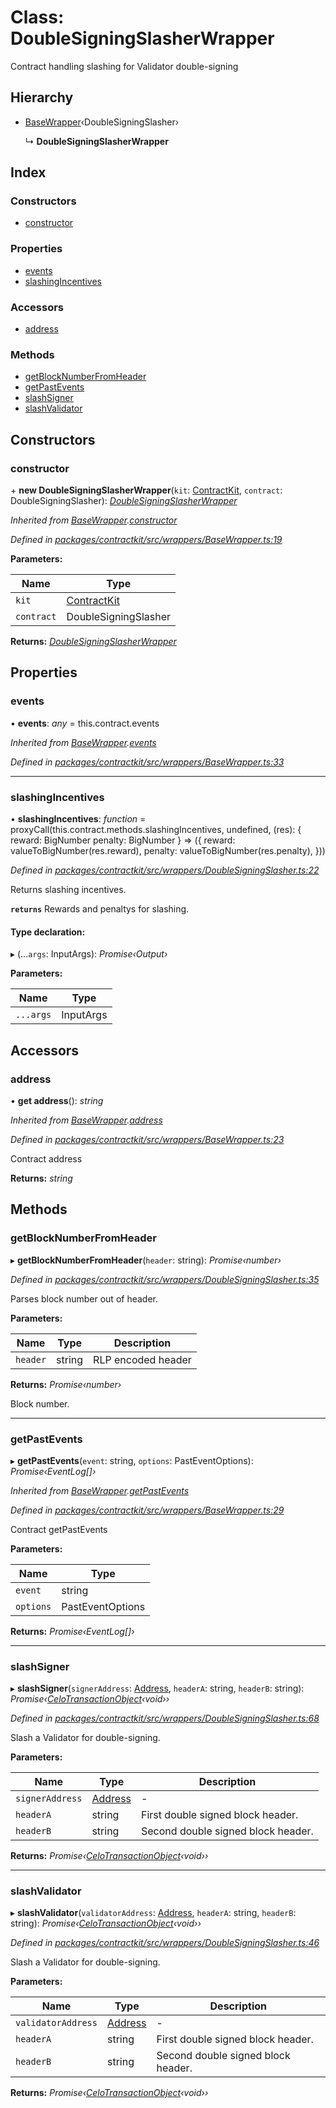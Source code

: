 # Class: DoubleSigningSlasherWrapper

Contract handling slashing for Validator double-signing

## Hierarchy

* [BaseWrapper](_contractkit_src_wrappers_basewrapper_.basewrapper.md)‹DoubleSigningSlasher›

  ↳ **DoubleSigningSlasherWrapper**

## Index

### Constructors

* [constructor](_contractkit_src_wrappers_doublesigningslasher_.doublesigningslasherwrapper.md#constructor)

### Properties

* [events](_contractkit_src_wrappers_doublesigningslasher_.doublesigningslasherwrapper.md#events)
* [slashingIncentives](_contractkit_src_wrappers_doublesigningslasher_.doublesigningslasherwrapper.md#slashingincentives)

### Accessors

* [address](_contractkit_src_wrappers_doublesigningslasher_.doublesigningslasherwrapper.md#address)

### Methods

* [getBlockNumberFromHeader](_contractkit_src_wrappers_doublesigningslasher_.doublesigningslasherwrapper.md#getblocknumberfromheader)
* [getPastEvents](_contractkit_src_wrappers_doublesigningslasher_.doublesigningslasherwrapper.md#getpastevents)
* [slashSigner](_contractkit_src_wrappers_doublesigningslasher_.doublesigningslasherwrapper.md#slashsigner)
* [slashValidator](_contractkit_src_wrappers_doublesigningslasher_.doublesigningslasherwrapper.md#slashvalidator)

## Constructors

###  constructor

\+ **new DoubleSigningSlasherWrapper**(`kit`: [ContractKit](_contractkit_src_kit_.contractkit.md), `contract`: DoubleSigningSlasher): *[DoubleSigningSlasherWrapper](_contractkit_src_wrappers_doublesigningslasher_.doublesigningslasherwrapper.md)*

*Inherited from [BaseWrapper](_contractkit_src_wrappers_basewrapper_.basewrapper.md).[constructor](_contractkit_src_wrappers_basewrapper_.basewrapper.md#constructor)*

*Defined in [packages/contractkit/src/wrappers/BaseWrapper.ts:19](https://github.com/celo-org/celo-monorepo/blob/master/packages/contractkit/src/wrappers/BaseWrapper.ts#L19)*

**Parameters:**

Name | Type |
------ | ------ |
`kit` | [ContractKit](_contractkit_src_kit_.contractkit.md) |
`contract` | DoubleSigningSlasher |

**Returns:** *[DoubleSigningSlasherWrapper](_contractkit_src_wrappers_doublesigningslasher_.doublesigningslasherwrapper.md)*

## Properties

###  events

• **events**: *any* = this.contract.events

*Inherited from [BaseWrapper](_contractkit_src_wrappers_basewrapper_.basewrapper.md).[events](_contractkit_src_wrappers_basewrapper_.basewrapper.md#events)*

*Defined in [packages/contractkit/src/wrappers/BaseWrapper.ts:33](https://github.com/celo-org/celo-monorepo/blob/master/packages/contractkit/src/wrappers/BaseWrapper.ts#L33)*

___

###  slashingIncentives

• **slashingIncentives**: *function* = proxyCall(this.contract.methods.slashingIncentives, undefined, (res): {
    reward: BigNumber
    penalty: BigNumber
  } => ({
    reward: valueToBigNumber(res.reward),
    penalty: valueToBigNumber(res.penalty),
  }))

*Defined in [packages/contractkit/src/wrappers/DoubleSigningSlasher.ts:22](https://github.com/celo-org/celo-monorepo/blob/master/packages/contractkit/src/wrappers/DoubleSigningSlasher.ts#L22)*

Returns slashing incentives.

**`returns`** Rewards and penaltys for slashing.

#### Type declaration:

▸ (...`args`: InputArgs): *Promise‹Output›*

**Parameters:**

Name | Type |
------ | ------ |
`...args` | InputArgs |

## Accessors

###  address

• **get address**(): *string*

*Inherited from [BaseWrapper](_contractkit_src_wrappers_basewrapper_.basewrapper.md).[address](_contractkit_src_wrappers_basewrapper_.basewrapper.md#address)*

*Defined in [packages/contractkit/src/wrappers/BaseWrapper.ts:23](https://github.com/celo-org/celo-monorepo/blob/master/packages/contractkit/src/wrappers/BaseWrapper.ts#L23)*

Contract address

**Returns:** *string*

## Methods

###  getBlockNumberFromHeader

▸ **getBlockNumberFromHeader**(`header`: string): *Promise‹number›*

*Defined in [packages/contractkit/src/wrappers/DoubleSigningSlasher.ts:35](https://github.com/celo-org/celo-monorepo/blob/master/packages/contractkit/src/wrappers/DoubleSigningSlasher.ts#L35)*

Parses block number out of header.

**Parameters:**

Name | Type | Description |
------ | ------ | ------ |
`header` | string | RLP encoded header |

**Returns:** *Promise‹number›*

Block number.

___

###  getPastEvents

▸ **getPastEvents**(`event`: string, `options`: PastEventOptions): *Promise‹EventLog[]›*

*Inherited from [BaseWrapper](_contractkit_src_wrappers_basewrapper_.basewrapper.md).[getPastEvents](_contractkit_src_wrappers_basewrapper_.basewrapper.md#getpastevents)*

*Defined in [packages/contractkit/src/wrappers/BaseWrapper.ts:29](https://github.com/celo-org/celo-monorepo/blob/master/packages/contractkit/src/wrappers/BaseWrapper.ts#L29)*

Contract getPastEvents

**Parameters:**

Name | Type |
------ | ------ |
`event` | string |
`options` | PastEventOptions |

**Returns:** *Promise‹EventLog[]›*

___

###  slashSigner

▸ **slashSigner**(`signerAddress`: [Address](../modules/_contractkit_src_base_.md#address), `headerA`: string, `headerB`: string): *Promise‹[CeloTransactionObject](_contractkit_src_wrappers_basewrapper_.celotransactionobject.md)‹void››*

*Defined in [packages/contractkit/src/wrappers/DoubleSigningSlasher.ts:68](https://github.com/celo-org/celo-monorepo/blob/master/packages/contractkit/src/wrappers/DoubleSigningSlasher.ts#L68)*

Slash a Validator for double-signing.

**Parameters:**

Name | Type | Description |
------ | ------ | ------ |
`signerAddress` | [Address](../modules/_contractkit_src_base_.md#address) | - |
`headerA` | string | First double signed block header. |
`headerB` | string | Second double signed block header.  |

**Returns:** *Promise‹[CeloTransactionObject](_contractkit_src_wrappers_basewrapper_.celotransactionobject.md)‹void››*

___

###  slashValidator

▸ **slashValidator**(`validatorAddress`: [Address](../modules/_contractkit_src_base_.md#address), `headerA`: string, `headerB`: string): *Promise‹[CeloTransactionObject](_contractkit_src_wrappers_basewrapper_.celotransactionobject.md)‹void››*

*Defined in [packages/contractkit/src/wrappers/DoubleSigningSlasher.ts:46](https://github.com/celo-org/celo-monorepo/blob/master/packages/contractkit/src/wrappers/DoubleSigningSlasher.ts#L46)*

Slash a Validator for double-signing.

**Parameters:**

Name | Type | Description |
------ | ------ | ------ |
`validatorAddress` | [Address](../modules/_contractkit_src_base_.md#address) | - |
`headerA` | string | First double signed block header. |
`headerB` | string | Second double signed block header.  |

**Returns:** *Promise‹[CeloTransactionObject](_contractkit_src_wrappers_basewrapper_.celotransactionobject.md)‹void››*
